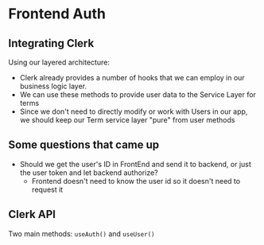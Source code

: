 # Frontend Auth
## Integrating Clerk
Using our layered architecture:

- Clerk already provides a number of hooks that we can employ in our business logic layer.
- We can use these methods to provide user data to the Service Layer for terms
- Since we don't need to directly modify or work with Users in our app, we should keep our Term service layer "pure" from user methods

## Some questions that came up
- Should we get the user's ID in FrontEnd and send it to backend, or just the user token and let backend authorize?
  - Frontend doesn't need to know the user id so it doesn't need to request it

## Clerk API
Two main methods: `useAuth()` and `useUser()`